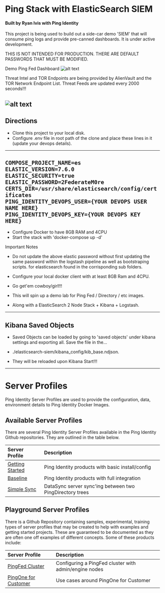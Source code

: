 # Ping Stack with ElasticSearch SIEM
#### Built by Ryan Ivis with Ping Identity

This project is being used to build out a side-car demo 'SIEM' that will consume ping logs and provide pre-canned dashboards. It is under active development.  

THIS IS NOT INTENDED FOR PRODUCTION. THERE ARE DEFAULT PASSWORDS THAT MUST BE MODIFIED.  


Demo Ping Fed Dashboard
![alt text](https://github.com/ryanivis/ping-devops-es-siem/blob/master/images/dashboard.png "PingFed Demo Dashboard")

 
Threat Intel and TOR Endpoints are being provided by AlienVault and the TOR Network Endpoint List.
Threat Feeds are updated every 2000 seconds!!!

![alt text](https://github.com/ryanivis/ping-devops-es-siem/blob/master/images/Architecture.png "Architecture Overview")
------------
## Directions

- Clone this project to your local disk.  
- Configure .env file in root path of the clone and place these lines in it (update your devops details).      
------------
`COMPOSE_PROJECT_NAME=es`   
`ELASTIC_VERSION=7.6.0`  
`ELASTIC_SECURITY=true`  
`ELASTIC_PASSWORD=2FederateM0re`  
`CERTS_DIR=/usr/share/elasticsearch/config/certificates`  
`PING_IDENTITY_DEVOPS_USER={YOUR DEVOPS USER NAME HERE}`  
`PING_IDENTITY_DEVOPS_KEY={YOUR DEVOPS KEY HERE}` 
------------
- Configure Docker to have 8GB RAM and 4CPU  
- Start the stack with 'docker-compose up -d'   



Important Notes
- Do not update the above elastic password without first updating the same password within the logstash pipeline as well as bootstraping scripts.   for elasticsearch found in the corrisponding sub folders.   


- Configure your local docker client with at least 8GB Ram and 4CPU.  
- Go get'em cowboy/girl!!!  

- This will spin up a demo lab for Ping Fed / Directory / etc images.  
- Along with a ElasticSearch 2 Node Stack + Kibana + Logstash.  

------------
## Kibana Saved Objects
- Saved Objects can be loaded by going to 'saved objects' under kibana settings and exporting all. Save the file in the...  
- ./elasticsearch-siem/kibana_config/kib_base.ndjson.  

- They will be reloaded upon Kibana Start!!!  

------------


# Server Profiles

Ping Identity Server Profiles are used to provide the configuration, data, environment details to Ping Identity Docker Images.

## Available Server Profiles

There are several Ping Identity Server Profiles available in the Ping Identity Github repositories. They are outlined in the table below.

| Server Profile | Description |
| :--- | :--- |
| [Getting Started](https://github.com/pingidentity/pingidentity-server-profiles/tree/master/getting-started) | Ping Identity products with basic install/config |
| [Baseline](https://github.com/pingidentity/pingidentity-server-profiles/tree/master/baseline) | Ping Identity products with full integration |
| [Simple Sync](https://github.com/pingidentity/pingidentity-server-profiles/tree/master/simple-sync) | DataSync server sync'ing between two PingDirectory trees |

## Playground Server Profiles

There is a Github Repository containing samples, experimental, training types of server profiles that may be created to help with examples and getting started projects. These are guaranteed to be documented as they are often one off examples of different concepts. Some of these products include:

| Server Profile | Description |
| :--- | :--- |
| [PingFed Cluster](https://github.com/pingidentity/server-profile-pingidentity-playground/tree/master/getting-started-pingfederate-cluster) | Configuring a PingFed cluster with admin/engine nodes |
| [PingOne for Customer](https://github.com/pingidentity/server-profile-pingidentity-playground/tree/master/pingone-cloud) | Use cases around PingOne for Customer |
